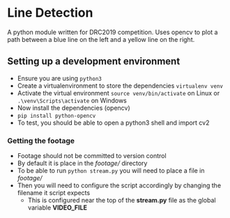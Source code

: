 # Line Detection

A python module written for DRC2019 competition. Uses opencv to plot a path between a blue line on the left and a yellow line on the right. 

## Setting up a development environment

- Ensure you are using `python3`
- Create a virtualenvironment to store the dependencies `virtualenv venv`
- Activate the virtual environment `source venv/bin/activate` on Linux or `.\venv\Scripts\activate` on Windows
- Now install the dependencies (opencv)
- `pip install python-opencv`
- To test, you should be able to open a python3 shell and import cv2

### Getting the footage

- Footage should not be committed to version control
- By default it is place in the _footage/_ directory
- To be able to run `python stream.py` you will need to place a file in _footage/_
- Then you will need to configure the script accordingly by changing the filename it script expects
	- This is configured near the top of the **stream.py** file as the global variable **VIDEO_FILE**
